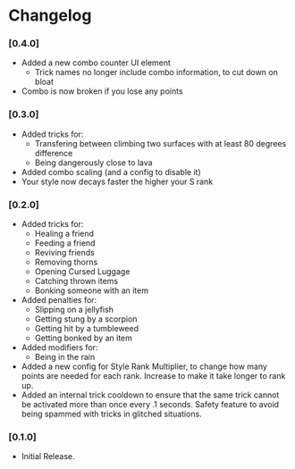 # Changelog

### [0.4.0]
* Added a new combo counter UI element
	* Trick names no longer include combo information, to cut down on bloat
* Combo is now broken if you lose any points

### [0.3.0]

* Added tricks for:
	* Transfering between climbing two surfaces with at least 80 degrees difference
	* Being dangerously close to lava
* Added combo scaling (and a config to disable it)
* Your style now decays faster the higher your S rank

### [0.2.0]

* Added tricks for:
	* Healing a friend
	* Feeding a friend
	* Reviving friends
	* Removing thorns
	* Opening Cursed Luggage
	* Catching thrown items
	* Bonking someone with an item
* Added penalties for:
	* Slipping on a jellyfish
	* Getting stung by a scorpion
	* Getting hit by a tumbleweed
	* Getting bonked by an item
* Added modifiers for:
	* Being in the rain
* Added a new config for Style Rank Multiplier, to change how many points are needed for each rank. Increase to make it take longer to rank up.
* Added an internal trick cooldown to ensure that the same trick cannot be activated more than once every .1 seconds. Safety feature to avoid being spammed with tricks in glitched situations.

### [0.1.0]

* Initial Release.